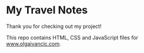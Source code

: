 <h1>My Travel Notes</h1>
<p>Thank you for checking out my project!</p>
<p>This repo contains HTML, CSS and JavaScript files for <a href="http://www.olgaivancic.com" target="_blank">www.olgaivancic.com</a>.
